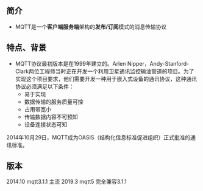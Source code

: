 ## 简介
+ MQTT是一个**客户端服务端**架构的**发布/订阅**模式的消息传输协议

## 特点、背景
+ MQTT协议最初版本是在1999年建立的。Arlen Nipper，Andy-Stanford-Clark两位工程师当时正在开发一个利用卫星通讯监控输油管道的项目。为了实现这个项目要求，他们需要开发一种用于嵌入式设备的通讯协议，这种通讯协议必须满足以下条件：
	+ 易于实现
	+ 数据传输的服务质量可控
	+ 占用带宽小
	+ 传输数据内容不可预知
	+ 设备连接状态可知
	
2014年10月29日，MQTT成为OASIS（结构化信息标准促进组织）正式批准的通讯标准。

## 版本
2014.10 mqtt3.1.1 主流
2019.3  mqtt5 完全兼容3.1.1